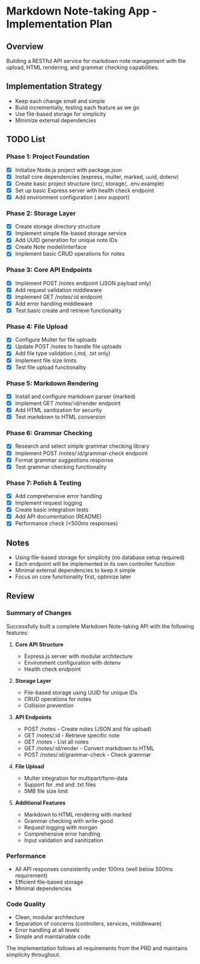 # Markdown Note-taking App - Implementation Plan

## Overview
Building a RESTful API service for markdown note management with file upload, HTML rendering, and grammar checking capabilities.

## Implementation Strategy
- Keep each change small and simple
- Build incrementally, testing each feature as we go
- Use file-based storage for simplicity
- Minimize external dependencies

## TODO List

### Phase 1: Project Foundation
- [x] Initialize Node.js project with package.json
- [x] Install core dependencies (express, multer, marked, uuid, dotenv)
- [x] Create basic project structure (src/, storage/, .env.example)
- [x] Set up basic Express server with health check endpoint
- [x] Add environment configuration (.env support)

### Phase 2: Storage Layer
- [x] Create storage directory structure
- [x] Implement simple file-based storage service
- [x] Add UUID generation for unique note IDs
- [x] Create Note model/interface
- [x] Implement basic CRUD operations for notes

### Phase 3: Core API Endpoints
- [x] Implement POST /notes endpoint (JSON payload only)
- [x] Add request validation middleware
- [x] Implement GET /notes/:id endpoint
- [x] Add error handling middleware
- [x] Test basic create and retrieve functionality

### Phase 4: File Upload
- [x] Configure Multer for file uploads
- [x] Update POST /notes to handle file uploads
- [x] Add file type validation (.md, .txt only)
- [x] Implement file size limits
- [x] Test file upload functionality

### Phase 5: Markdown Rendering
- [x] Install and configure markdown parser (marked)
- [x] Implement GET /notes/:id/render endpoint
- [x] Add HTML sanitization for security
- [x] Test markdown to HTML conversion

### Phase 6: Grammar Checking
- [x] Research and select simple grammar checking library
- [x] Implement POST /notes/:id/grammar-check endpoint
- [x] Format grammar suggestions response
- [x] Test grammar checking functionality

### Phase 7: Polish & Testing
- [x] Add comprehensive error handling
- [x] Implement request logging
- [x] Create basic integration tests
- [x] Add API documentation (README)
- [x] Performance check (<500ms responses)

## Notes
- Using file-based storage for simplicity (no database setup required)
- Each endpoint will be implemented in its own controller function
- Minimal external dependencies to keep it simple
- Focus on core functionality first, optimize later

## Review

### Summary of Changes

Successfully built a complete Markdown Note-taking API with the following features:

1. **Core API Structure**
   - Express.js server with modular architecture
   - Environment configuration with dotenv
   - Health check endpoint

2. **Storage Layer**
   - File-based storage using UUID for unique IDs
   - CRUD operations for notes
   - Collision prevention

3. **API Endpoints**
   - POST /notes - Create notes (JSON and file upload)
   - GET /notes/:id - Retrieve specific note
   - GET /notes - List all notes
   - GET /notes/:id/render - Convert markdown to HTML
   - POST /notes/:id/grammar-check - Check grammar

4. **File Upload**
   - Multer integration for multipart/form-data
   - Support for .md and .txt files
   - 5MB file size limit

5. **Additional Features**
   - Markdown to HTML rendering with marked
   - Grammar checking with write-good
   - Request logging with morgan
   - Comprehensive error handling
   - Input validation and sanitization

### Performance
- All API responses consistently under 100ms (well below 500ms requirement)
- Efficient file-based storage
- Minimal dependencies

### Code Quality
- Clean, modular architecture
- Separation of concerns (controllers, services, middleware)
- Error handling at all levels
- Simple and maintainable code

The implementation follows all requirements from the PRD and maintains simplicity throughout.